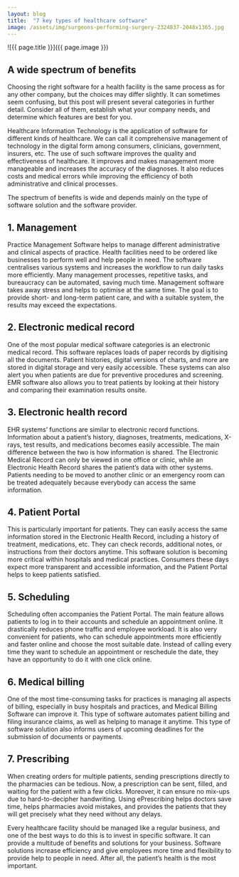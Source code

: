 ```yaml
---
layout: blog
title:  "7 key types of healthcare software"
image: /assets/img/surgeons-performing-surgery-2324837-2048x1365.jpg
---
```


![{{ page.title }}]({{ page.image }})

## A wide spectrum of benefits
Choosing the right software for a health facility is the same process as for any other company, but the choices may differ slightly. It can sometimes seem confusing, but this post will present several categories in further detail. Consider all of them, establish what your company needs, and determine which features are best for you.

Healthcare Information Technology is the application of software for different kinds of healthcare. We can call it comprehensive management of technology in the digital form among consumers, clinicians, government, insurers, etc. The use of such software improves the quality and effectiveness of healthcare. It improves and makes management more manageable and increases the accuracy of the diagnoses. It also reduces costs and medical errors while improving the efficiency of both administrative and clinical processes.

The spectrum of benefits is wide and depends mainly on the type of software solution and the software provider.

## 1. Management
Practice Management Software helps to manage different administrative and clinical aspects of practice. Health facilities need to be ordered like businesses to perform well and help people in need. The software centralises various systems and increases the workflow to run daily tasks more efficiently. Many management processes, repetitive tasks, and bureaucracy can be automated, saving much time. Management software takes away stress and helps to optimise at the same time. The goal is to provide short- and long-term patient care, and with a suitable system, the results may exceed the expectations.

## 2. Electronic medical record
One of the most popular medical software categories is an electronic medical record. This software replaces loads of paper records by digitising all the documents. Patient histories, digital versions of charts, and more are stored in digital storage and very easily accessible. These systems can also alert you when patients are due for preventive procedures and screening. EMR software also allows you to treat patients by looking at their history and comparing their examination results onsite.

## 3. Electronic health record
EHR systems’ functions are similar to electronic record functions. Information about a patient’s history, diagnoses, treatments, medications, X-rays, test results, and medications becomes easily accessible. The main difference between the two is how information is shared. The Electronic Medical Record can only be viewed in one office or clinic, while an Electronic Health Record shares the patient’s data with other systems. Patients needing to be moved to another clinic or an emergency room can be treated adequately because everybody can access the same information.

## 4. Patient Portal
This is particularly important for patients. They can easily access the same information stored in the Electronic Health Record, including a history of treatment, medications, etc. They can check records, additional notes, or instructions from their doctors anytime. This software solution is becoming more critical within hospitals and medical practices. Consumers these days expect more transparent and accessible information, and the Patient Portal helps to keep patients satisfied.

## 5. Scheduling
Scheduling often accompanies the Patient Portal. The main feature allows patients to log in to their accounts and schedule an appointment online. It drastically reduces phone traffic and employee workload. It is also very convenient for patients, who can schedule appointments more efficiently and faster online and choose the most suitable date. Instead of calling every time they want to schedule an appointment or reschedule the date, they have an opportunity to do it with one click online.

## 6. Medical billing
One of the most time-consuming tasks for practices is managing all aspects of billing, especially in busy hospitals and practices, and Medical Billing Software can improve it. This type of software automates patient billing and filing insurance claims, as well as helping to manage it anytime. This type of software solution also informs users of upcoming deadlines for the submission of documents or payments.

## 7. Prescribing
When creating orders for multiple patients, sending prescriptions directly to the pharmacies can be tedious. Now, a prescription can be sent, filled, and waiting for the patient with a few clicks. Moreover, it can ensure no mix-ups due to hard-to-decipher handwriting. Using ePrescribing helps doctors save time, helps pharmacies avoid mistakes, and provides the patients that they will get precisely what they need without any delays.


Every healthcare facility should be managed like a regular business, and one of the best ways to do this is to invest in specific software. It can provide a multitude of benefits and solutions for your business. Software solutions increase efficiency and give employees more time and flexibility to provide help to people in need. After all, the patient’s health is the most important.
